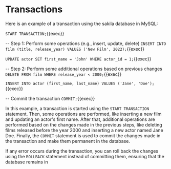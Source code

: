 # Transactions

Here is an example of a transaction using the sakila database in MySQL:

`START TRANSACTION;`{{exec}}

-- Step 1: Perform some operations (e.g., insert, update, delete)
`INSERT INTO film (title, release_year) VALUES ('New Film', 2022);`{{exec}}

`UPDATE actor SET first_name = 'John' WHERE actor_id = 1;`{{exec}}

-- Step 2: Perform some additional operations based on previous changes
`DELETE FROM film WHERE release_year < 2000;`{{exec}}

`INSERT INTO actor (first_name, last_name) VALUES ('Jane', 'Doe');`{{exec}}

-- Commit the transaction
`COMMIT;`{{exec}}


In this example, a transaction is started using the `START TRANSACTION` statement. Then, some operations are performed, like inserting a new film and updating an actor's first name. After that, additional operations are performed based on the changes made in the previous steps, like deleting films released before the year 2000 and inserting a new actor named Jane Doe. Finally, the `COMMIT` statement is used to commit the changes made in the transaction and make them permanent in the database.

If any error occurs during the transaction, you can roll back the changes using the `ROLLBACK` statement instead of committing them, ensuring that the database remains in